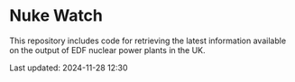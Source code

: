 # Nuke Watch

This repository includes code for retrieving the latest information available on the output of EDF nuclear power plants in the UK.

Last updated: 2024-11-28 12:30